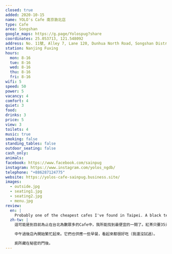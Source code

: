 ```yaml
---
closed: true
added: 2020-10-15
name: YOLO's Cafe 南京敦北店
type: Cafe
area: Songshan
google_maps: https://g.page/Yolospug?share
coordinates: 25.053713, 121.548092
address: No. 11號, Alley 7, Lane 120, Dunhua North Road, Songshan District, Taipei City, Taiwan 105
station: Nanjing Fuxing
hours:
  mon: 8-16
  tue: 8-16
  wed: 8-16
  thu: 8-16
  fri: 8-16
wifi: 5
speed: 50
power: 5
vacancy: 4
comfort: 4
quiet: 3
food: 
drinks: 3
price: 5
view: 3
toilets: 4
music: true
smoking: false
standing_tables: false
outdoor_seating: false
cash_only: 
animals: 
facebook: https://www.facebook.com/sainpug
instagram: https://www.instagram.com/yolos_ngdb/
telephone: "+886287124775"
website: https://yolos-cafe-sainpug.business.site/
images:
  - outside.jpg
  - seating1.jpg
  - seating2.jpg
  - menu.jpg
review:
  en: |
    Probably one of the cheapest cafes I've found in Taipei. A black tea was only 35 NT$. Even so, the interior was nice, clean, modern. Good wifi and power at every seat. It's probably not the type of place I'd sit for an extended period of time, but definitely a great spot to get some work done in the morning. Towards lunch time it got quite busy. They serve breakfast food as well, which seemed very tasty (although I haven't tried it). There is a restroom behind the "secret" door.
  zh-tw: |
    這可能是到目前為止在台北為數眾多的Cafe中，我所能找到最便宜的一間了。紅茶只要35元。儘管價格如此實惠，但Yolo展現了漂亮、乾淨，且現代的風格。WiFi良好，每個座位都找得到插座，因此這也許不是一個能待上一整天的地方，但絕對是早上工作的首選，可以在這裡完成一些進度。

    中午過後店內開始繁忙起來。它們也供應一些早餐，看起來都很好吃（我還沒試過）。

    廁所藏在秘密的門後。
---
```


